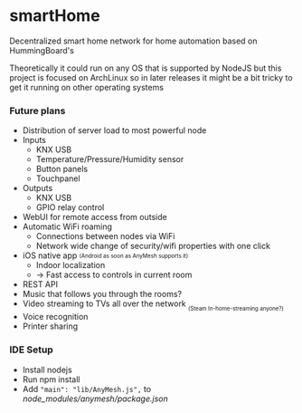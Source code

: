 # smartHome
Decentralized smart home network for home automation based on HummingBoard's

Theoretically it could run on any OS that is supported by NodeJS but this project is focused on ArchLinux
so in later releases it might be a bit tricky to get it running on other operating systems

### Future plans
* Distribution of server load to most powerful node
* Inputs
    * KNX USB
    * Temperature/Pressure/Humidity sensor
    * Button panels
    * Touchpanel
* Outputs
    * KNX USB
    * GPIO relay control
* WebUI for remote access from outside
* Automatic WiFi roaming
    * Connections between nodes via WiFi
    * Network wide change of security/wifi properties with one click
* iOS native app <sub><sup>(Android as soon as AnyMesh supports it)</sup></sub>
    * Indoor localization
    * -> Fast access to controls in current room
* REST API
* Music that follows you through the rooms?
* Video streaming to TVs all over the network <sub><sub>(Steam In-home-streaming anyone?)</sub></sub>
* Voice recognition
* Printer sharing

### IDE Setup
* Install nodejs
* Run npm install
* Add `"main": "lib/AnyMesh.js",` to *node_modules/anymesh/package.json*